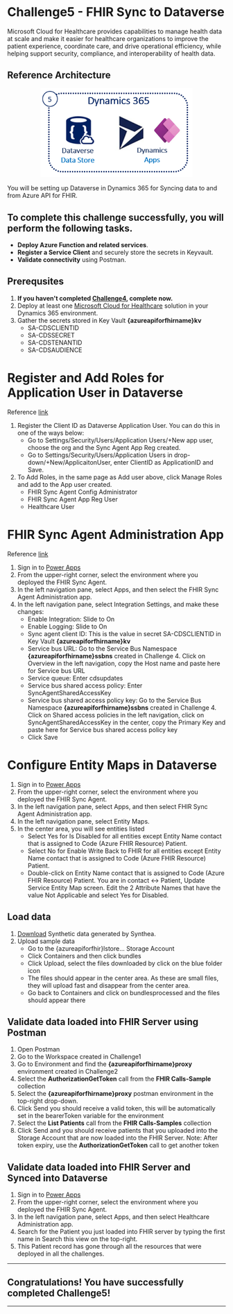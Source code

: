 # Challenge5 - FHIR Sync to Dataverse

Microsoft Cloud for Healthcare provides capabilities to manage health data at scale and make it easier for healthcare organizations to improve the patient experience, coordinate care, and drive operational efficiency, while helping support security, compliance, and interoperability of health data.

## Reference Architecture
<center><img src="../images/fhir-dv.png" width="350"></center>

You will be setting up Dataverse in Dynamics 365 for Syncing data to and from Azure API for FHIR.

## To complete this challenge successfully, you will perform the following tasks.

* **Deploy Azure Function and related services**. 
* **Register a Service Client** and securely store the secrets in Keyvault.
* **Validate connectivity** using Postman.

## Prerequsites

1. **If you haven't completed [Challenge4](../Challenge4-FHIRSyncAgent/ReadMe.md), complete now.**
2. Deploy at least one [Microsoft Cloud for Healthcare](https://docs.microsoft.com/en-us/industry/healthcare/configure-cloud-for-healthcare#use-the-microsoft-cloud-solution-center-for-setup) solution in your Dynamics 365 environment.
3. Gather the secrets stored in Key Vault **{azureapiforfhirname}kv**
   * SA-CDSCLIENTID
   * SA-CDSSECRET
   * SA-CDSTENANTID
   * SA-CDSAUDIENCE

# Register and Add Roles for Application User in Dataverse
Reference [link](https://docs.microsoft.com/en-us/dynamics365/industry/healthcare/configure-sync-clinical-data#update-integration-settings)
1. Register the Client ID as Dataverse Application User. You can do this in one of the ways below:
   * Go to Settings/Security/Users/Application Users/+New app user, choose the org and the Sync Agent App Reg created. 
   * Go to Settings/Security/Users/Application Users in drop-down/+New/ApplicaitonUser, enter ClientID as ApplicationID and Save. 
2. To Add Roles, in the same page as Add user above, click Manage Roles and add to the App user created.
   * FHIR Sync Agent Config Administrator 
   * FHIR Sync Agent App Reg User 
   * Healthcare User  

# FHIR Sync Agent Administration App
Reference [link](https://docs.microsoft.com/en-us/dynamics365/industry/healthcare/configure-sync-clinical-data#use-fhir-sync-agent-administration)
1. Sign in to [Power Apps](https://make.powerapps.com/)
2. From the upper-right corner, select the environment where you deployed the FHIR Sync Agent.
3. In the left navigation pane, select Apps, and then select the FHIR Sync Agent Administration app.
4. In the left navigation pane, select Integration Settings, and make these changes:
   * Enable Integration: Slide to On
   * Enable Logging: Slide to On
   * Sync agent client ID: This is the value in secret SA-CDSCLIENTID in Key Vault **{azureapiforfhirname}kv**
   * Service bus URL: Go to the Service Bus Namespace **{azureapiforfhirname}ssbns** created in Challenge 4. Click on Overview in the left navigation, copy the Host name and paste here for Service bus URL
   * Service queue: Enter cdsupdates
   * Service bus shared access policy: Enter SyncAgentSharedAccessKey
   * Service bus shared access policy key: Go to the Service Bus Namespace **{azureapiforfhirname}ssbns** created in Challenge 4. Click on Shared access policies in the left navigation, click on SyncAgentSharedAccessKey in the center, copy the Primary Key and paste here for Service bus shared access policy key
   * Click Save

# Configure Entity Maps in Dataverse
1. Sign in to [Power Apps](https://make.powerapps.com/)
2. From the upper-right corner, select the environment where you deployed the FHIR Sync Agent.
3. In the left navigation pane, select Apps, and then select FHIR Sync Agent Administration app.
4. In the left navigation pane, select Entity Maps.
5. In the center area, you will see entities listed
   * Select Yes for Is Disabled for all entities except Entity Name contact that is assigned to Code (Azure FHIR Resource) Patient.
   * Select No for Enable Write Back to FHIR for all entities except Entity Name contact that is assigned to Code (Azure FHIR Resource) Patient.
   * Double-click on Entity Name contact that is assigned to Code (Azure FHIR Resource) Patient. You are in contact <-> Patient, Update Service Entity Map screen. Edit the 2 Attribute Names that have the value Not Applicable and select Yes for Disabled.

## Load data
1. [Download](../SampleDataForSync) Synthetic data generated by Synthea.
2. Upload sample data
   * Go to the {azureapiforfhir}lstore... Storage Account
   * Click Containers and then click bundles
   * Click Upload, select the files downloaded by click on the blue folder icon
   * The files should appear in the center area. As these are small files, they will upload fast and disappear from the center area.
   * Go back to Containers and click on bundlesprocessed and the files should appear there

## Validate data loaded into FHIR Server using Postman
1. Open Postman
2. Go to the Workspace created in Challenge1
3. Go to Environment and find the **{azureapiforfhirname}proxy** environment created in Challenge2
4. Select the **AuthorizationGetToken** call from the **FHIR Calls-Sample** collection 
7. Select the **{azureapiforfhirname}proxy** postman environment in the top-right drop-down. 
8. Click Send you should receive a valid token, this will be automatically set in the bearerToken variable for the environment
9. Select the **List Patients** call from the **FHIR Calls-Samples** collection
10. Click Send and you should receive patients that you uploaded into the Storage Account that are now loaded into the FHIR Server.
Note: After token expiry, use the **AuthorizationGetToken** call to get another token

## Validate data loaded into FHIR Server and Synced into Dataverse
1. Sign in to [Power Apps](https://make.powerapps.com/)
2. From the upper-right corner, select the environment where you deployed the FHIR Sync Agent.
3. In the left navigation pane, select Apps, and then select Healthcare Administration app.
4. Search for the Patient you just loaded into FHIR server by typing the first name in Search this view on the top-right.
5. This Patient record has gone through all the resources that were deployed in all the challenges.

---

## Congratulations! You have successfully completed Challenge5! 

---


